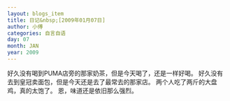 ```yaml
---
layout: blogs_item
title: 日记&nbsp;[2009年01月07日]
author: 小傅
categories: 自言自语
day: 07
month: JAN
year: 2009
---
```




好久没有喝到PUMA店旁的那家奶茶，但是今天喝了，还是一样好喝。
好久没有去到皇冠卖面包，但是今天还是去了最常去的那家店。
两个人吃了两斤的大盘鸡，真的太饱了。
恩，味道还是依旧那么强烈。


